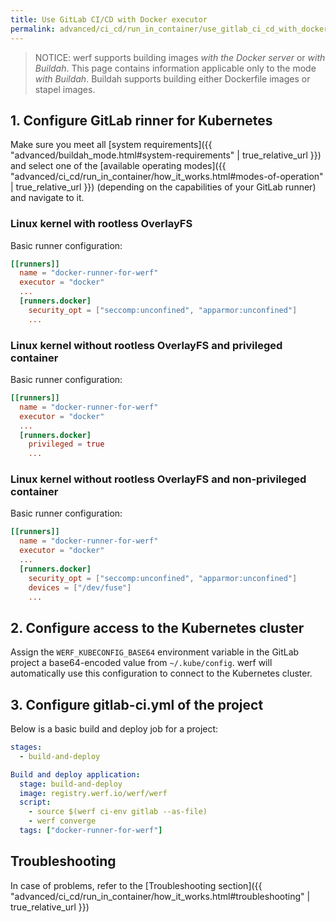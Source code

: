 ```yaml
---
title: Use GitLab CI/CD with Docker executor
permalink: advanced/ci_cd/run_in_container/use_gitlab_ci_cd_with_docker_executor.html
---
```


> NOTICE: werf supports building images _with the Docker server_ or _with Buildah_. This page contains information applicable only to the mode _with Buildah_. Buildah supports building either Dockerfile images or stapel images.

## 1. Configure GitLab rinner for Kubernetes

Make sure you meet all [system requirements]({{ "advanced/buildah_mode.html#system-requirements" | true_relative_url }}) and select one of the [available operating modes]({{ "advanced/ci_cd/run_in_container/how_it_works.html#modes-of-operation" | true_relative_url }}) (depending on the capabilities of your GitLab runner) and navigate to it.

### Linux kernel with rootless OverlayFS

Basic runner configuration:

```toml
[[runners]]
  name = "docker-runner-for-werf"
  executor = "docker"
  ...
  [runners.docker]
    security_opt = ["seccomp:unconfined", "apparmor:unconfined"]
    ...
```

### Linux kernel without rootless OverlayFS and privileged container

Basic runner configuration:

```toml
[[runners]]
  name = "docker-runner-for-werf"
  executor = "docker"
  ...
  [runners.docker]
    privileged = true
    ...
```

### Linux kernel without rootless OverlayFS and non-privileged container

Basic runner configuration:

```toml
[[runners]]
  name = "docker-runner-for-werf"
  executor = "docker"
  ...
  [runners.docker]
    security_opt = ["seccomp:unconfined", "apparmor:unconfined"]
    devices = ["/dev/fuse"]
    ...
```

## 2. Configure access to the Kubernetes cluster

Assign the `WERF_KUBECONFIG_BASE64` environment variable in the GitLab project a base64-encoded value from `~/.kube/config`. werf will automatically use this configuration to connect to the Kubernetes cluster.

## 3. Configure gitlab-ci.yml of the project

Below is a basic build and deploy job for a project:

```yaml
stages:
  - build-and-deploy

Build and deploy application:
  stage: build-and-deploy
  image: registry.werf.io/werf/werf
  script:
    - source $(werf ci-env gitlab --as-file)
    - werf converge
  tags: ["docker-runner-for-werf"]
```

## Troubleshooting

In case of problems, refer to the [Troubleshooting section]({{ "advanced/ci_cd/run_in_container/how_it_works.html#troubleshooting" | true_relative_url }})
